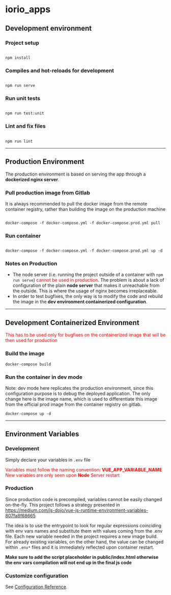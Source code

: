 # iorio_apps

## **Development environment**

### Project setup

```

npm install

```

### Compiles and hot-reloads for development

```

npm run serve

```

### Run unit tests

```

npm run test:unit

```

### Lint and fix files

```

npm run lint

```

---

## **Production Environment**
The production environment is based on serving the app through a **dockerized nginx server**.

### Pull production image from Gitlab
It is always recommended to pull the docker image from the remote container registry, rather than building the image on the production machine

```

docker-compose -f docker-compose.yml -f docker-compose.prod.yml pull

```

### Run container

```

docker-compose -f docker-compose.yml -f docker-compose.prod.yml up -d

```

### **Notes on Production**
- The node server (i.e. running the project outside of a container with `npm run serve`) <span style="color:red"> cannot be used in production</span>. The problem is about a lack of configuration of the plain **node server** that makes it unreachable from the outside. This is where the usage of nginx becomes irreplaceable.
- In order to test bugfixes, the only way is to modify the code and rebuild the image in the **dev environment containerized configuration**. 

---

## **Development Containerized Environment**
<span style="color: red"> This has to be used only for bugfixes on the containerized image that will be then used for production </span>

### Build the image
```
docker-compose build
```
### Run the container in dev mode
Note: dev mode here replicates the production environment, since this configuration purpose is to debug the deployed application. The only change here is the image name, which is used to differentiate this image from the official prod image from the container registry on gitlab.
```
docker-compose up -d
```

---

## **Environment Variables**

### Development

Simply declare your variables in `.env` file

<span style="color: red">Variables must follow the naming convention: **VUE_APP_VARIABLE_NAME**</span>
<span style="color: red">New variables are only seen upon **Node** Server restart</span>

### Production

Since production code is precompiled, variables cannot be easily changed on-the-fly. This project follows a strategy presented in https://medium.com/js-dojo/vue-js-runtime-environment-variables-807fa8f68665

The idea is to use the entrypoint to look for regular expressions coinciding with env vars names and substitute them with values coming from the .env file.
Each new variable needed in the project requires a new image build. For already existing variables, on the other hand, the value can be changed within `.env*` files and it is immediately reflected upon container restart.

**Make sure to add the script placeholder in public/index.html otherwise the env vars compilation will not end up in the final js code**

### Customize configuration

See [Configuration Reference](https://cli.vuejs.org/config/).




